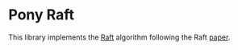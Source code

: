 # Pony Raft

This library implements the [Raft][raft] algorithm following the Raft
[paper][raft-paper].

[raft]: https://raft.github.io/ "The Raft Consensus Algorithm"
[raft-paper]: https://raft.github.io/raft.pdf "In Search of an Understandable Consensus Algorithm"
